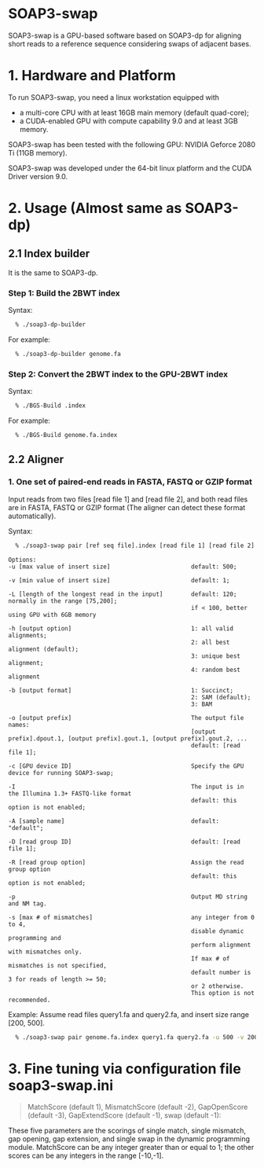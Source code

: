# SOAP3-swap

SOAP3-swap is a GPU-based software based on SOAP3-dp for aligning short reads to a reference sequence considering swaps of adjacent bases.

# <a name="Section1"></a>1. Hardware and Platform

To run SOAP3-swap, you need a linux workstation equipped with

  * a multi-core CPU with at least 16GB main memory (default quad-core);
  * a CUDA-enabled GPU with compute capability 9.0 and at least 3GB memory.

SOAP3-swap has been tested with the following GPU: NVIDIA Geforce 2080 Ti (11GB memory).

SOAP3-swap was developed under the 64-bit linux platform and the CUDA Driver version 9.0.

# <a name="Section2"></a>2. Usage (Almost same as SOAP3-dp)

## <a name="Section2.1"></a>2.1 Index builder

It is the same to SOAP3-dp.

### Step 1: Build the 2BWT index

Syntax:

```bash
  % ./soap3-dp-builder
```

For example:

```bash
  % ./soap3-dp-builder genome.fa
```

### Step 2: Convert the 2BWT index to the GPU-2BWT index

Syntax:

```bash
  % ./BGS-Build .index
```

For example:

```bash
  % ./BGS-Build genome.fa.index
```

## <a name="Section2.2"></a>2.2 Aligner

### <a name="pair"></a>1. One set of paired-end reads in FASTA, FASTQ or GZIP format

Input reads from two files [read file 1] and [read file 2], and both read files are in FASTA, FASTQ or GZIP format (The aligner can detect these format automatically).

Syntax:

```bash
  % ./soap3-swap pair [ref seq file].index [read file 1] [read file 2] [options]
```

```
Options:
-u [max value of insert size]	                    default: 500;
 	 
-v [min value of insert size]	                    default: 1;
 	 
-L [length of the longest read in the input]	    default: 120; normally in the range [75,200];
 	                                                if < 100, better using GPU with 6GB memory
 	 
-h [output option]	                                1: all valid alignments;
 	                                                2: all best alignment (default);
 	                                                3: unique best alignment;
 	                                                4: random best alignment
 	 
-b [output format]	                                1: Succinct;
 	                                                2: SAM (default);
 	                                                3: BAM
 	 
-o [output prefix]	                                The output file names:
 	                                                [output prefix].dpout.1, [output prefix].gout.1, [output prefix].gout.2, ...
 	                                                default: [read file 1];
 	 
-c [GPU device ID]	                                Specify the GPU device for running SOAP3-swap;
 	 
-I	                                                The input is in the Illumina 1.3+ FASTQ-like format
 	                                                default: this option is not enabled;
 	 
-A [sample name]	                                default: "default";
 	 
-D [read group ID]	                                default: [read file 1];
 	 
-R [read group option]	                            Assign the read group option
 	                                                default: this option is not enabled;

-p                                                  Output MD string and NM tag.
 	 
-s [max # of mismatches]	                        any integer from 0 to 4,
 	                                                disable dynamic programming and
 	                                                perform alignment with mismatches only.
 	                                                If max # of mismatches is not specified,
 	                                                default number is 3 for reads of length >= 50;
 	                                                or 2 otherwise.
 	                                                This option is not recommended.
```

Example: Assume read files query1.fa and query2.fa, and insert size range [200, 500].

```bash
  % ./soap3-swap pair genome.fa.index query1.fa query2.fa -u 500 -v 200
```

# <a name="Section4"></a>3. Fine tuning via configuration file soap3-swap.ini

> MatchScore (default 1), MismatchScore (default -2), GapOpenScore (default -3), GapExtendScore (default -1), swap (default -1):

These five parameters are the scorings of single match, single mismatch, gap opening, gap extension, and single swap in the dynamic programming module. MatchScore can be any integer greater than or equal to 1; the other scores can be any integers in the range [-10,-1].
